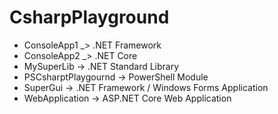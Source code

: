 # CsharpPlayground

- ConsoleApp1 _> .NET Framework
- ConsoleApp2 _> .NET Core
- MySuperLib -> .NET Standard Library
- PSCsharptPlaygournd -> PowerShell Module
- SuperGui -> .NET Framework / Windows Forms Application
- WebApplication -> ASP.NET Core Web Application
